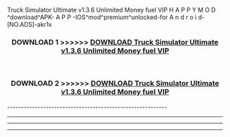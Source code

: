  Truck Simulator Ultimate v1.3.6 Unlimited Money fuel VIP  H A P P Y M O D ^download^APK- A P P -IOS^mod^premium^unlocked-for A n d r o i d-[NO.ADS]-akr1x



<div align="center">

<h3>DOWNLOAD 1 >>>>>> <a href="https://en-mod.web.app/?en= Truck Simulator Ultimate v1.3.6 Unlimited Money fuel VIP ">DOWNLOAD Truck Simulator Ultimate v1.3.6 Unlimited Money fuel VIP  </a></h3><br>

<h3>DOWNLOAD 2 >>>>>> <a href="https://en-mod.web.app/?en= Truck Simulator Ultimate v1.3.6 Unlimited Money fuel VIP ">DOWNLOAD Truck Simulator Ultimate v1.3.6 Unlimited Money fuel VIP  </a></h3>

</div>
----------------------------------------------------------

----------------------------------------------------------

----------------------------------------------------------

----------------------------------------------------------



